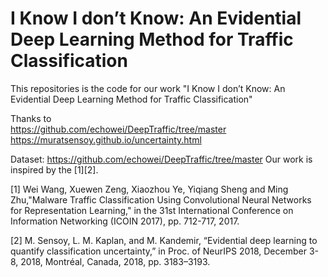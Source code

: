 # I Know I don’t Know: An Evidential Deep Learning Method for Traffic Classification
This repositories is the code for our work "I Know I don’t Know: An Evidential Deep Learning Method for Traffic Classification"

Thanks to  
https://github.com/echowei/DeepTraffic/tree/master  
https://muratsensoy.github.io/uncertainty.html
          
Dataset: https://github.com/echowei/DeepTraffic/tree/master
Our work is inspired by the [1][2]. 

[1] Wei Wang, Xuewen Zeng, Xiaozhou Ye, Yiqiang Sheng and Ming Zhu,"Malware Traffic Classification Using Convolutional Neural Networks for Representation Learning," in the 31st International Conference on Information Networking (ICOIN 2017), pp. 712-717, 2017.

[2] M. Sensoy, L. M. Kaplan, and M. Kandemir, “Evidential deep learning to quantify classification uncertainty,” in Proc. of NeurIPS 2018, December 3-8, 2018, Montréal, Canada, 2018, pp. 3183–3193.

 
